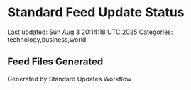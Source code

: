 # Standard Feed Update Status
Last updated: Sun Aug  3 20:14:18 UTC 2025
Categories: technology,business,world

## Feed Files Generated

Generated by Standard Updates Workflow
